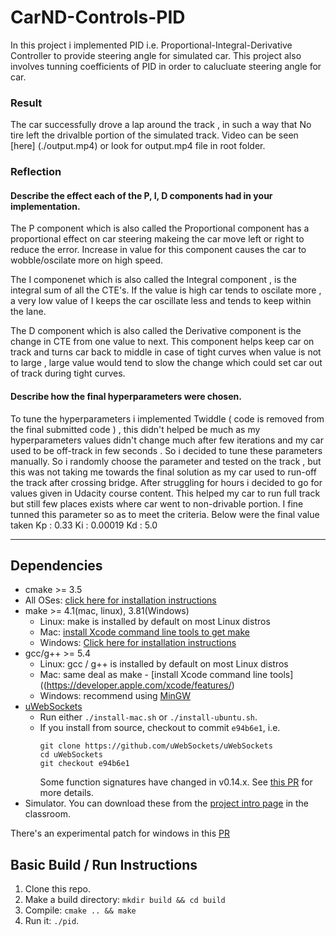 [video1]: ./output.mp4 "Output Video"

# CarND-Controls-PID

In this project i implemented PID i.e. Proportional-Integral-Derivative Controller to provide steering angle 
for simulated car. This project also involves tunning coefficients of PID in order to calucluate steering angle for car.

### Result

The car successfully drove a lap around the track , in such a way that No tire left the drivalble portion of the simulated track.
Video can be seen [here] (./output.mp4) or look for output.mp4 file in root folder.

### Reflection

#### Describe the effect each of the P, I, D components had in your implementation.
The P component which is also called the Proportional component has a proportional effect on car steering makeing the car move left or right to reduce the error. Increase in value for this component causes the car to wobble/oscilate more on high speed.

The I componenet which is also called the Integral component , is the integral sum of all the CTE's. If the value is high car tends to oscilate more , a very low value of I keeps the car oscillate less and tends to keep within the lane.

The D component which is also called the Derivative component is the change in CTE from one value to next. This component helps keep car on track and turns car back to middle in case of tight curves when value is not to large , large value would tend to slow the change  which could set car out of track during tight curves.

#### Describe how the final hyperparameters were chosen.


To tune the hyperparameters i implemented Twiddle ( code is removed from the final submitted code ) , this didn't helped be much as my hyperparameters values didn't change much after few iterations and my car used to be off-track in few seconds . So i decided to tune these parameters manually. So i randomly choose the parameter and tested on the track , but this was not taking me towards the final solution as my car used to run-off the track after crossing bridge.
After struggling for hours i decided to go for values given in Udacity course content. This helped my car to run full track but still few places exists where car went to non-drivable portion. I fine tunned this parameter so as to meet the criteria.
Below were the final value taken
Kp : 0.33
Ki : 0.00019
Kd : 5.0

---

## Dependencies

* cmake >= 3.5
 * All OSes: [click here for installation instructions](https://cmake.org/install/)
* make >= 4.1(mac, linux), 3.81(Windows)
  * Linux: make is installed by default on most Linux distros
  * Mac: [install Xcode command line tools to get make](https://developer.apple.com/xcode/features/)
  * Windows: [Click here for installation instructions](http://gnuwin32.sourceforge.net/packages/make.htm)
* gcc/g++ >= 5.4
  * Linux: gcc / g++ is installed by default on most Linux distros
  * Mac: same deal as make - [install Xcode command line tools]((https://developer.apple.com/xcode/features/)
  * Windows: recommend using [MinGW](http://www.mingw.org/)
* [uWebSockets](https://github.com/uWebSockets/uWebSockets)
  * Run either `./install-mac.sh` or `./install-ubuntu.sh`.
  * If you install from source, checkout to commit `e94b6e1`, i.e.
    ```
    git clone https://github.com/uWebSockets/uWebSockets 
    cd uWebSockets
    git checkout e94b6e1
    ```
    Some function signatures have changed in v0.14.x. See [this PR](https://github.com/udacity/CarND-MPC-Project/pull/3) for more details.
* Simulator. You can download these from the [project intro page](https://github.com/udacity/self-driving-car-sim/releases) in the classroom.

There's an experimental patch for windows in this [PR](https://github.com/udacity/CarND-PID-Control-Project/pull/3)

## Basic Build / Run Instructions

1. Clone this repo.
2. Make a build directory: `mkdir build && cd build`
3. Compile: `cmake .. && make`
4. Run it: `./pid`. 

